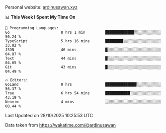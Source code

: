 Personal website: [ardinusawan.xyz](https://ardinusawan.xyz)

<!--START_SECTION:waka-->
📊 **This Week I Spent My Time On** 

```text
💬 Programming Languages: 
Go                       8 hrs 1 min         █████████████░░░░░░░░░░░░   50.24 % 
TypeScript               5 hrs 16 mins       ████████░░░░░░░░░░░░░░░░░   33.02 % 
JSON                     46 mins             █░░░░░░░░░░░░░░░░░░░░░░░░   04.87 % 
Text                     44 mins             █░░░░░░░░░░░░░░░░░░░░░░░░   04.65 % 
Git                      43 mins             █░░░░░░░░░░░░░░░░░░░░░░░░   04.49 % 

🔥 Editors: 
GoLand                   9 hrs               ██████████████░░░░░░░░░░░   56.37 % 
Trae                     6 hrs 54 mins       ███████████░░░░░░░░░░░░░░   43.19 % 
Neovim                   4 mins              ░░░░░░░░░░░░░░░░░░░░░░░░░   00.44 % 
```


 Last Updated on 28/10/2025 10:25:53 UTC
<!--END_SECTION:waka-->
Data taken from https://wakatime.com/@ardinusawan
